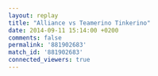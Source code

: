 ```yaml
---
layout: replay
title: "Alliance vs Teamerino Tinkerino"
date: 2014-09-11 15:14:00 +0200
comments: false
permalink: '881902683'
match_id: '881902683'
connected_viewers: true
---
```

